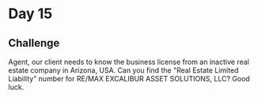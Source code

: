 # Day 15

## Challenge

Agent, our client needs to know the business license from an inactive real estate company in Arizona, USA. Can you find the "Real Estate Limited Liability" number for RE/MAX EXCALIBUR ASSET SOLUTIONS, LLC? Good luck.

